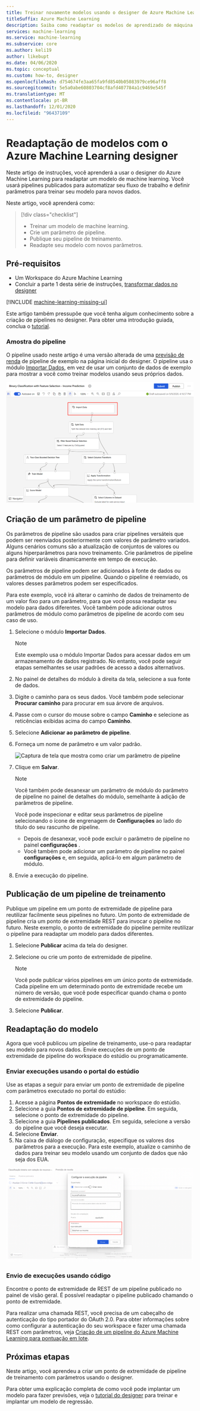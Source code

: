 ```yaml
---
title: Treinar novamente modelos usando o designer de Azure Machine Learning
titleSuffix: Azure Machine Learning
description: Saiba como readaptar os modelos de aprendizado de máquina com pipelines publicados no designer de Azure Machine Learning.
services: machine-learning
ms.service: machine-learning
ms.subservice: core
ms.author: keli19
author: likebupt
ms.date: 04/06/2020
ms.topic: conceptual
ms.custom: how-to, designer
ms.openlocfilehash: d754674fe3aa65fa9fd8540b05083979ce96aff8
ms.sourcegitcommit: 5e5a0abe60803704cf8afd407784a1c9469e545f
ms.translationtype: MT
ms.contentlocale: pt-BR
ms.lasthandoff: 12/01/2020
ms.locfileid: "96437109"
---
```

# <a name="retrain-models-with-azure-machine-learning-designer"></a>Readaptação de modelos com o Azure Machine Learning designer


Neste artigo de instruções, você aprenderá a usar o designer do Azure Machine Learning para readaptar um modelo de machine learning. Você usará pipelines publicados para automatizar seu fluxo de trabalho e definir parâmetros para treinar seu modelo para novos dados. 

Neste artigo, você aprenderá como:

> [!div class="checklist"]
> * Treinar um modelo de machine learning.
> * Crie um parâmetro de pipeline.
> * Publique seu pipeline de treinamento.
> * Readapte seu modelo com novos parâmetros.

## <a name="prerequisites"></a>Pré-requisitos

* Um Workspace do Azure Machine Learning
* Concluir a parte 1 desta série de instruções, [transformar dados no designer](how-to-designer-transform-data.md)

[!INCLUDE [machine-learning-missing-ui](../../includes/machine-learning-missing-ui.md)]

Este artigo também pressupõe que você tenha algum conhecimento sobre a criação de pipelines no designer. Para obter uma introdução guiada, conclua o [tutorial](tutorial-designer-automobile-price-train-score.md). 

### <a name="sample-pipeline"></a>Amostra do pipeline

O pipeline usado neste artigo é uma versão alterada de uma [previsão de renda](samples-designer.md#classification) de pipeline de exemplo na página inicial do designer. O pipeline usa o módulo [Importar Dados](algorithm-module-reference/import-data.md), em vez de usar um conjunto de dados de exemplo para mostrar a você como treinar modelos usando seus próprios dados.

![Captura de tela que mostra o pipeline de exemplo modificado com uma caixa realçando o módulo Importar Dados](./media/how-to-retrain-designer/modified-sample-pipeline.png)

## <a name="create-a-pipeline-parameter"></a>Criação de um parâmetro de pipeline

Os parâmetros de pipeline são usados para criar pipelines versáteis que podem ser reenviados posteriormente com valores de parâmetro variados. Alguns cenários comuns são a atualização de conjuntos de valores ou alguns hiperparâmetros para novo treinamento. Crie parâmetros de pipeline para definir variáveis dinamicamente em tempo de execução. 

Os parâmetros de pipeline podem ser adicionados à fonte de dados ou parâmetros de módulo em um pipeline. Quando o pipeline é reenviado, os valores desses parâmetros podem ser especificados.

Para este exemplo, você irá alterar o caminho de dados de treinamento de um valor fixo para um parâmetro, para que você possa readaptar seu modelo para dados diferentes. Você também pode adicionar outros parâmetros de módulo como parâmetros de pipeline de acordo com seu caso de uso.

1. Selecione o módulo **Importar Dados**.

    > [!NOTE]
    > Este exemplo usa o módulo Importar Dados para acessar dados em um armazenamento de dados registrado. No entanto, você pode seguir etapas semelhantes se usar padrões de acesso a dados alternativos.

1. No painel de detalhes do módulo à direita da tela, selecione a sua fonte de dados.

1. Digite o caminho para os seus dados. Você também pode selecionar **Procurar caminho** para procurar em sua árvore de arquivos. 

1. Passe com o cursor do mouse sobre o campo **Caminho** e selecione as reticências exibidas acima do campo **Caminho**.

1. Selecione **Adicionar ao parâmetro de pipeline**.

1. Forneça um nome de parâmetro e um valor padrão.

   ![Captura de tela que mostra como criar um parâmetro de pipeline](media/how-to-retrain-designer/add-pipeline-parameter.png)

1. Clique em **Salvar**.

   > [!NOTE]
   > Você também pode desanexar um parâmetro de módulo do parâmetro de pipeline no painel de detalhes do módulo, semelhante à adição de parâmetros de pipeline.
   >
   > Você pode inspecionar e editar seus parâmetros de pipeline selecionando o ícone de engrenagem de **Configurações** ao lado do título do seu rascunho de pipeline. 
   >    - Depois de desanexar, você pode excluir o parâmetro de pipeline no painel **configurações** .
   >    - Você também pode adicionar um parâmetro de pipeline no painel **configurações** e, em seguida, aplicá-lo em algum parâmetro de módulo.

1. Envie a execução do pipeline.

## <a name="publish-a-training-pipeline"></a>Publicação de um pipeline de treinamento

Publique um pipeline em um ponto de extremidade de pipeline para reutilizar facilmente seus pipelines no futuro. Um ponto de extremidade de pipeline cria um ponto de extremidade REST para invocar o pipeline no futuro. Neste exemplo, o ponto de extremidade do pipeline permite reutilizar o pipeline para readaptar um modelo para dados diferentes.

1. Selecione **Publicar** acima da tela do designer.
1. Selecione ou crie um ponto de extremidade de pipeline.

   > [!NOTE]
   > Você pode publicar vários pipelines em um único ponto de extremidade. Cada pipeline em um determinado ponto de extremidade recebe um número de versão, que você pode especificar quando chama o ponto de extremidade do pipeline.

1. Selecione **Publicar**.

## <a name="retrain-your-model"></a>Readaptação do modelo

Agora que você publicou um pipeline de treinamento, use-o para readaptar seu modelo para novos dados. Envie execuções de um ponto de extremidade de pipeline do workspace do estúdio ou programaticamente.

### <a name="submit-runs-by-using-the-studio-portal"></a>Enviar execuções usando o portal do estúdio

Use as etapas a seguir para enviar um ponto de extremidade de pipeline com parâmetros executado no portal do estúdio:

1. Acesse a página **Pontos de extremidade** no workspace do estúdio.
1. Selecione a guia **Pontos de extremidade de pipeline**. Em seguida, selecione o ponto de extremidade do pipeline.
1. Selecione a guia **Pipelines publicados**. Em seguida, selecione a versão do pipeline que você deseja executar.
1. Selecione **Enviar**.
1. Na caixa de diálogo de configuração, especifique os valores dos parâmetros para a execução. Para este exemplo, atualize o caminho de dados para treinar seu modelo usando um conjunto de dados que não seja dos EUA.

![Captura de tela que mostra como configurar uma execução de pipeline com parâmetros no designer](./media/how-to-retrain-designer/published-pipeline-run.png)

### <a name="submit-runs-by-using-code"></a>Envio de execuções usando código

Encontre o ponto de extremidade de REST de um pipeline publicado no painel de visão geral. É possível readaptar o pipeline publicado chamando o ponto de extremidade.

Para realizar uma chamada REST, você precisa de um cabeçalho de autenticação do tipo portador do OAuth 2.0. Para obter informações sobre como configurar a autenticação do seu workspace e fazer uma chamada REST com parâmetros, veja [Criação de um pipeline do Azure Machine Learning para pontuação em lote](tutorial-pipeline-batch-scoring-classification.md#publish-and-run-from-a-rest-endpoint).

## <a name="next-steps"></a>Próximas etapas

Neste artigo, você aprendeu a criar um ponto de extremidade de pipeline de treinamento com parâmetros usando o designer.

Para obter uma explicação completa de como você pode implantar um modelo para fazer previsões, veja o [tutorial do designer](tutorial-designer-automobile-price-train-score.md) para treinar e implantar um modelo de regressão.
